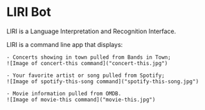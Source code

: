 # LIRI Bot

LIRI is a Language Interpretation and Recognition Interface.

LIRI is a command line app that displays:

    - Concerts showing in town pulled from Bands in Town;
    ![Image of concert-this command]("concert-this.jpg")

    - Your favorite artist or song pulled from Spotify;
    ![Image of spotify-this-song command]("spotify-this-song.jpg")

    - Movie information pulled from OMDB.
    ![Image of movie-this command]("movie-this.jpg")


